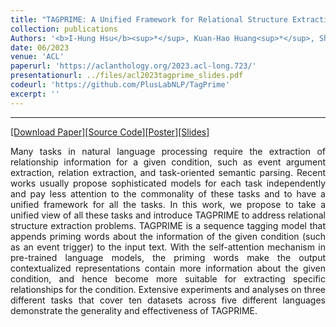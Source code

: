 ```yaml
---
title: "TAGPRIME: A Unified Framework for Relational Structure Extraction"
collection: publications
Authors: '<b>I-Hung Hsu</b><sup>*</sup>, Kuan-Hao Huang<sup>*</sup>, Shuning Zhang, Wenxin Cheng, Premkumar Natarajan, Kai-Wei Chang, Nanyun Peng.'
date: 06/2023
venue: 'ACL'
paperurl: 'https://aclanthology.org/2023.acl-long.723/'
presentationurl: ../files/acl2023tagprime_slides.pdf
codeurl: 'https://github.com/PlusLabNLP/TagPrime'
excerpt: ''
---
```

---
<a href='https://aclanthology.org/2023.acl-long.723' target="_blank">[Download Paper]</a><a href='https://github.com/PlusLabNLP/TagPrime' target="_blank">[Source Code]</a><a href='../../files/acl2023tagprime_poster.pdf' target="_blank">[Poster]</a><a href='../../files/acl2023tagprime_slides.pdf' target="_blank">[Slides]</a>

<p align="justify">
Many tasks in natural language processing require the extraction of relationship information for a given condition, such as event argument extraction, relation extraction, and task-oriented semantic parsing. Recent works usually propose sophisticated models for each task independently and pay less attention to the commonality of these tasks and to have a unified framework for all the tasks. In this work, we propose to take a unified view of all these tasks and introduce TAGPRIME to address relational structure extraction problems. TAGPRIME is a sequence tagging model that appends priming words about the information of the given condition (such as an event trigger) to the input text. With the self-attention mechanism in pre-trained language models, the priming words make the output contextualized representations contain more information about the given condition, and hence become more suitable for extracting specific relationships for the condition. Extensive experiments and analyses on three different tasks that cover ten datasets across five different languages demonstrate the generality and effectiveness of TAGPRIME.
</p>